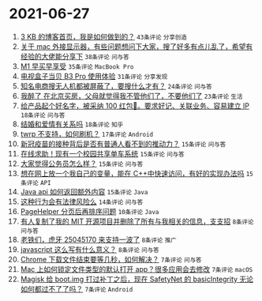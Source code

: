# 2021-06-27

1. [3 KB 的博客首页，我是如何做到的？](https://www.v2ex.com/t/786028) `43条评论` `分享创造`
1. [关于 mac 外接显示器，有些问题想问下大家，搜了好多有点儿乱了，希望有经验的大佬能分享下](https://www.v2ex.com/t/786015) `38条评论` `问与答`
1. [M1 早买早享受](https://www.v2ex.com/t/786045) `35条评论` `MacBook Pro`
1. [电视盒子当贝 B3 Pro 使用体验](https://www.v2ex.com/t/786036) `31条评论` `分享发现`
1. [知名电商搜无人机都被屏蔽了，要搜什么才有？](https://www.v2ex.com/t/786069) `24条评论` `问与答`
1. [我醉了 在北京买房，父母就觉得我不管他们了，不要他们了](https://www.v2ex.com/t/786073) `23条评论` `生活`
1. [给产品起个好名字，被采纳 100 红包🧧。要求好记、关联业务、容易建立 IP](https://www.v2ex.com/t/786085) `18条评论` `问与答`
1. [结婚和爱情有关系吗](https://www.v2ex.com/t/786038) `18条评论` `知乎`
1. [twrp 不支持，如何刷机？](https://www.v2ex.com/t/786086) `17条评论` `Android`
1. [新冠疫苗的接种背后是否有普通人看不到的推动力？](https://www.v2ex.com/t/786113) `15条评论` `问与答`
1. [在线求助！现有一个校园共享单车系统](https://www.v2ex.com/t/786082) `15条评论` `问与答`
1. [大家觉得公务员怎么样？](https://www.v2ex.com/t/786066) `15条评论` `问与答`
1. [想在网上放一个我自己的变量，能在 C++中快速访问，有好的实现办法吗](https://www.v2ex.com/t/786052) `15条评论` `API`
1. [Java api 如何返回额外内容](https://www.v2ex.com/t/786021) `15条评论` `Java`
1. [这种行为会有法律风险么](https://www.v2ex.com/t/786067) `14条评论` `问与答`
1. [PageHelper 分页后再排序问题](https://www.v2ex.com/t/786110) `10条评论` `Java`
1. [有人复制了我的 MIT 开源项目并删除了所有与我相关的信息，支支招](https://www.v2ex.com/t/786099) `8条评论` `问与答`
1. [老铁们，虎牙 25045170 来支持一波了](https://www.v2ex.com/t/786075) `8条评论` `推广`
1. [javascript 这么写有什么意义？](https://www.v2ex.com/t/786051) `8条评论` `问与答`
1. [Chrome 下载文件结束要等几秒，如何解决？](https://www.v2ex.com/t/786063) `7条评论` `问与答`
1. [Mac 上如何锁定文件类型的默认打开 app？很多应用会去修改](https://www.v2ex.com/t/786031) `7条评论` `macOS`
1. [Magisk 给 boot.img 打过补丁之后，现在 SafetyNet 的 basicIntegrity 无论如何都过不了了吗？](https://www.v2ex.com/t/786029) `7条评论` `Android`
